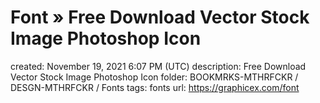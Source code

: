 # Font » Free Download Vector Stock Image Photoshop Icon

created: November 19, 2021 6:07 PM (UTC)
description: Free Download Vector Stock Image Photoshop Icon
folder: BOOKMRKS-MTHRFCKR / DESGN-MTHRFCKR / Fonts
tags: fonts
url: https://graphicex.com/font